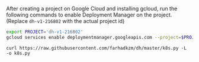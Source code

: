 After creating a project on Google Cloud and installing gcloud, run the following commands to enable Deployment Manager on the project.
 (Replace `dh-v1-216802` with the actual project id)
```sh
export PROJECT='dh-v1-216802'
gcloud services enable deploymentmanager.googleapis.com --project=$PROJECT
```

```curl https://raw.githubusercontent.com/farhadkzm/dh/master/k8s.py -L  -o k8s.py```
